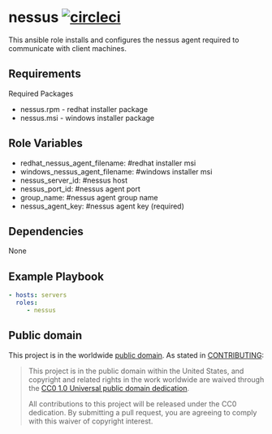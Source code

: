 nessus [![circleci](https://circleci.com/gh/GSA/ansible-nessus.svg?style=svg)](https://circleci.com/gh/GSA/ansible-nessus)
==================

This ansible role installs and configures the nessus agent required to communicate with client machines.

Requirements
------------

Required Packages
- nessus.rpm - redhat installer package
- nessus.msi - windows installer package

Role Variables
--------------

- redhat_nessus_agent_filename: #redhat installer msi
- windows_nessus_agent_filename: #windows installer msi
- nessus_server_id: #nessus host
- nessus_port_id: #nessus agent port
- group_name: #nessus agent group name
- nessus_agent_key: #nessus agent key (required)

Dependencies
------------

None

Example Playbook
----------------

```yaml
- hosts: servers
  roles:
     - nessus
```

Public domain
-------------

This project is in the worldwide [public domain](LICENSE.md). As stated in [CONTRIBUTING](CONTRIBUTING.md):

> This project is in the public domain within the United States, and copyright and related rights in the work worldwide are waived through the [CC0 1.0 Universal public domain dedication](https://creativecommons.org/publicdomain/zero/1.0/).
>
> All contributions to this project will be released under the CC0 dedication. By submitting a pull request, you are agreeing to comply with this waiver of copyright interest.
